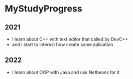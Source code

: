 # MyStudyProgress
## 2021

- I learn about C++ with text editor that called by DevC++
- and i start to interest how create some aplication

## 2022

- I learn about OOP with Java and use Netbeans for it
